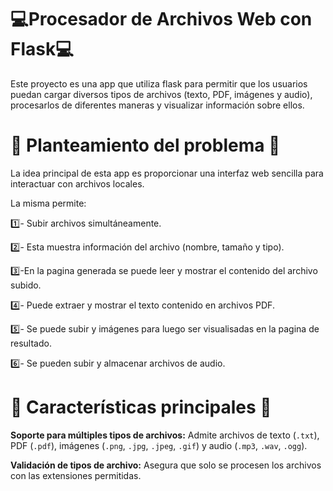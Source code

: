 ﻿# 💻Procesador de Archivos Web con Flask💻

 Este proyecto es una app que utiliza flask para permitir que los usuarios puedan cargar diversos tipos de archivos (texto, PDF, imágenes y audio), procesarlos de diferentes maneras y visualizar información sobre ellos.

 # 📍 Planteamiento del problema 📍
 La idea principal de esta app es proporcionar una interfaz web sencilla para interactuar con archivos locales.

 La misma permite:
 
 1️⃣- Subir archivos simultáneamente.
 
 2️⃣- Esta muestra información del archivo (nombre, tamaño y tipo).
 
 3️⃣-En la pagina generada se puede leer y mostrar el contenido del archivo subido.
 
 4️⃣- Puede extraer y mostrar el texto contenido en archivos PDF.
 
 5️⃣- Se puede subir y imágenes para luego ser visualisadas en la pagina de resultado.
 
 6️⃣- Se pueden subir y almacenar archivos de audio.
 
 # 🔎 Características principales 🔎

**Soporte para múltiples tipos de archivos:** Admite archivos de texto (`.txt`), PDF (`.pdf`), imágenes (`.png`, `.jpg`, `.jpeg`, `.gif`) y audio (`.mp3`, `.wav`, `.ogg`).
 
 **Validación de tipos de archivo:** Asegura que solo se procesen los archivos con las extensiones permitidas.
 
 
